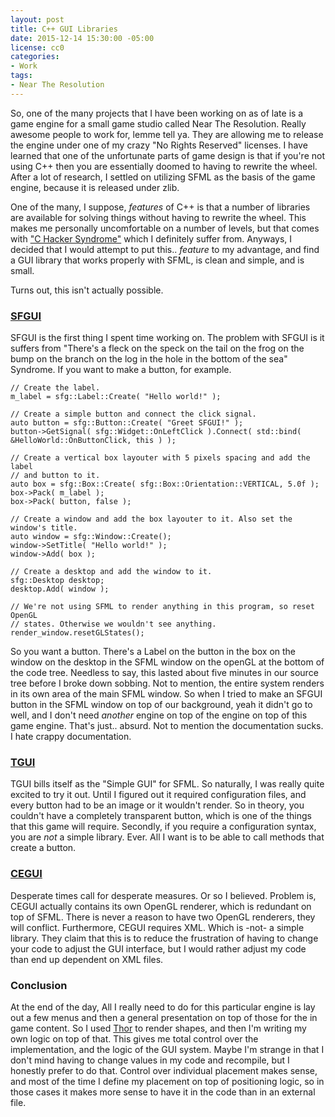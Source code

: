 ```yaml
---
layout: post
title: C++ GUI Libraries
date: 2015-12-14 15:30:00 -05:00
license: cc0
categories:
- Work
tags:
- Near The Resolution
---
```

So, one of the many projects that I have been working on as of late is a game
engine for a small game studio called Near The Resolution. Really awesome
people to work for, lemme tell ya. They are allowing me to release the engine
under one of my crazy "No Rights Reserved" licenses. I have learned that one
of the unfortunate parts of game design is that if you're not using C++ then
you are essentially doomed to having to rewrite the wheel. After a lot of
research, I settled on utilizing SFML as the basis of the game engine, because
it is released under zlib.

One of the many, I suppose, _features_ of C++ is that a number of libraries are
available for solving things without having to rewrite the wheel. This makes me
personally uncomfortable on a number of levels, but that comes with
["C Hacker Syndrome"][1] which I definitely suffer from. Anyways, I decided
that I would attempt to put this.. _feature_ to my advantage, and find a GUI
library that works properly with SFML, is clean and simple, and is small.

Turns out, this isn't actually possible.

### [SFGUI][2] ###
SFGUI is the first thing I spent time working on. The problem with SFGUI is it
suffers from "There's a fleck on the speck on the tail on the frog on the bump
on the branch on the log in the hole in the bottom of the sea" Syndrome. If you
want to make a button, for example.

    // Create the label.
	m_label = sfg::Label::Create( "Hello world!" );

	// Create a simple button and connect the click signal.
	auto button = sfg::Button::Create( "Greet SFGUI!" );
	button->GetSignal( sfg::Widget::OnLeftClick ).Connect( std::bind( &HelloWorld::OnButtonClick, this ) );

	// Create a vertical box layouter with 5 pixels spacing and add the label
	// and button to it.
	auto box = sfg::Box::Create( sfg::Box::Orientation::VERTICAL, 5.0f );
	box->Pack( m_label );
	box->Pack( button, false );

	// Create a window and add the box layouter to it. Also set the window's title.
	auto window = sfg::Window::Create();
	window->SetTitle( "Hello world!" );
	window->Add( box );

	// Create a desktop and add the window to it.
	sfg::Desktop desktop;
	desktop.Add( window );

	// We're not using SFML to render anything in this program, so reset OpenGL
	// states. Otherwise we wouldn't see anything.
	render_window.resetGLStates();

So you want a button. There's a Label on the button in the box on the window
on the desktop in the SFML window on the openGL at the bottom of the code tree.
Needless to say, this lasted about five minutes in our source tree before I
broke down sobbing. Not to mention, the entire system renders in its own area
of the main SFML window. So when I tried to make an SFGUI button in the SFML
window on top of our background, yeah it didn't go to well, and I don't need
_another_ engine on top of the engine on top of this game engine. That's just..
absurd. Not to mention the documentation sucks. I hate crappy documentation.

### [TGUI][3] ###
TGUI bills itself as the "Simple GUI" for SFML. So naturally, I was really
quite excited to try it out. Until I figured out it required configuration
files, and every button had to be an image or it wouldn't render. So in theory,
you couldn't have a completely transparent button, which is one of the things
that this game will require. Secondly, if you require a configuration syntax,
you are _not_ a simple library. Ever. All I want is to be able to call methods
that create a button.

### [CEGUI][4] ###
Desperate times call for desperate measures. Or so I believed. Problem is,
CEGUI actually contains its own OpenGL renderer, which is redundant on top of
SFML. There is never a reason to have two OpenGL renderers, they will conflict.
Furthermore, CEGUI requires XML. Which is -not- a simple library. They claim
that this is to reduce the frustration of having to change your code to adjust
the GUI interface, but I would rather adjust my code than end up dependent on
XML files.

### Conclusion ###
At the end of the day, All I really need to do for this particular engine is
lay out a few menus and then a general presentation on top of those for the
in game content. So I used [Thor][5] to render shapes, and then I'm writing my
own logic on top of that. This gives me total control over the implementation,
and the logic of the GUI system. Maybe I'm strange in that I don't mind having
to change values in my code and recompile, but I honestly prefer to do that.
Control over individual placement makes sense, and most of the time I define
my placement on top of positioning logic, so in those cases it makes more sense
to have it in the code than in an external file.

[1]: https://warp.povusers.org/OpenLetters/ResponseToTorvalds.html
[2]: https://sfgui.sfml-dev.de
[3]: https://tgui.eu
[4]: https://cegui.org.uk
[5]: https://www.bromeon.ch/libraries/thor/
